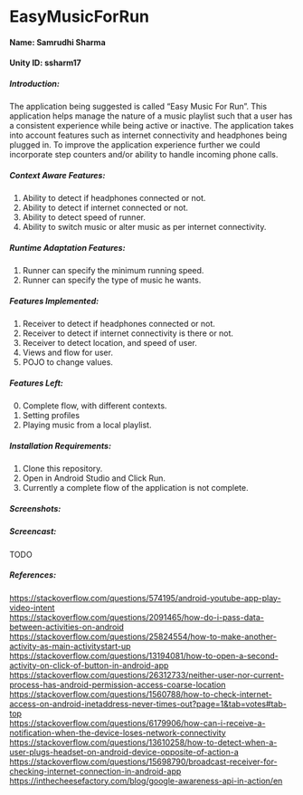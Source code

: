 # EasyMusicForRun

#### Name: Samrudhi Sharma <br/>
#### Unity ID: ssharm17 <br/>

##### Introduction: <br/>
The application being suggested is called “Easy Music For Run”. This application helps manage the nature of a music playlist such that a user has a consistent experience while being active or inactive. The application takes into account features such as internet connectivity and headphones being plugged in. To improve the application experience further we could incorporate step counters and/or ability to handle incoming phone calls. <br/>

##### Context Aware Features: <br/>

1. Ability to detect if headphones connected or not.
2. Ability to detect if internet connected or not.
3. Ability to detect speed of runner.
4. Ability to switch music or alter music as per internet connectivity.

##### Runtime Adaptation Features: <br/>

1. Runner can specify the minimum running speed. 
2. Runner can specify the type of music he wants.

##### Features Implemented: <br/>

1. Receiver to detect if headphones connected or not.
2. Receiver to detect if internet connectivity is there or not.
3. Receiver to detect location, and speed of user. 
4. Views and flow for user.
5. POJO to change values.

##### Features Left: <br/>

0. Complete flow, with different contexts.
1. Setting profiles
2. Playing music from a local playlist.

##### Installation Requirements: <br/>

1. Clone this repository.
2. Open in Android Studio and Click Run.
3. Currently a complete flow of the application is not complete. 

##### Screenshots: <br/>

##### Screencast: <br/>

TODO

##### References: <br/>
https://stackoverflow.com/questions/574195/android-youtube-app-play-video-intent <br/>
https://stackoverflow.com/questions/2091465/how-do-i-pass-data-between-activities-on-android <br/>
https://stackoverflow.com/questions/25824554/how-to-make-another-activity-as-main-activitystart-up <br/>
https://stackoverflow.com/questions/13194081/how-to-open-a-second-activity-on-click-of-button-in-android-app <br/>
https://stackoverflow.com/questions/26312733/neither-user-nor-current-process-has-android-permission-access-coarse-location <br/>
https://stackoverflow.com/questions/1560788/how-to-check-internet-access-on-android-inetaddress-never-times-out?page=1&tab=votes#tab-top <br/>
https://stackoverflow.com/questions/6179906/how-can-i-receive-a-notification-when-the-device-loses-network-connectivity <br/>
https://stackoverflow.com/questions/13610258/how-to-detect-when-a-user-plugs-headset-on-android-device-opposite-of-action-a <br/>
https://stackoverflow.com/questions/15698790/broadcast-receiver-for-checking-internet-connection-in-android-app <br/>
https://inthecheesefactory.com/blog/google-awareness-api-in-action/en<br/>
